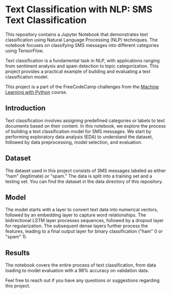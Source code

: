 # Text Classification with NLP: SMS Text Classification

This repository contains a Jupyter Notebook that demonstrates text classification using Natural Language Processing (NLP) techniques. The notebook focuses on classifying SMS messages into different categories using TensorFlow.

Text classification is a fundamental task in NLP, with applications ranging from sentiment analysis and spam detection to topic categorization. This project provides a practical example of building and evaluating a text classification model. 

This project is a part of the FreeCodeCamp challenges from the [Machine Learning with Python]([url](https://www.freecodecamp.org/learn/machine-learning-with-python/)) course.

## Introduction
Text classification involves assigning predefined categories or labels to text documents based on their content. In this notebook, we explore the process of building a text classification model for SMS messages. 
We start by performing exploratory data analysis (EDA) to understand the dataset, followed by data preprocessing, model selection, and evaluation.

## Dataset
The dataset used in this project consists of SMS messages labeled as either "ham" (legitimate) or "spam." The data is split into a training set and a testing set. You can find the dataset in the data directory of this repository.

## Model 
The model starts with a layer to convert text data into numerical vectors, followed by an embedding layer to capture word relationships. 
The bidirectional LSTM layer processes sequences, followed by a dropout layer for regularization. 
The subsequent dense layers further process the features, leading to a final output layer for binary classification ("ham" 0 or "spam" 1). 

## Results
The notebook covers the entire process of text classification, from data loading to model evaluation with a 98% accuracy on validation data. 

Feel free to reach out if you have any questions or suggestions regarding this project.
